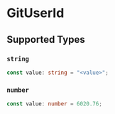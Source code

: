 # GitUserId


## Supported Types

### `string`

```typescript
const value: string = "<value>";
```

### `number`

```typescript
const value: number = 6020.76;
```

